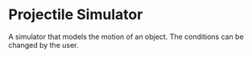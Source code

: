 # Projectile Simulator
A simulator that models the motion of an object. The conditions can be changed by the user.
